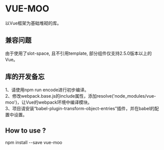 # VUE-MOO
以Vue框架为基础堆砌的库。

## 兼容问题
由于使用了slot-space, 且不引用template, 部分组件仅支持2.5.0版本以上的Vue。

## 库的开发备忘
1、请使用npm run encode进行初步编译。  
2、修改webpack.base.js的include属性，添加resolve('node_modules/vue-moo')，让Vue的webpack环境中编译模块。  
3、项目请安装“babel-plugin-transform-object-entries”插件，并在babel的配置中设置。

## How to use ?
npm install --save vue-moo
